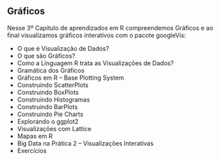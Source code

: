 ## Gráficos

Nesse 3º Capítulo de aprendizados em R compreendemos Gráficos e ao final visualizamos gráficos interativos com o pacote googleVis:

<ul>
  <li>O que é Visualização de Dados?</li>
  <li>O que são Gráficos?</li>
  <li>Como a Linguagem R trata as Visualizações de Dados?</li>
  <li>Gramática dos Gráficos</li>
  <li>Gráficos em R – Base Plotting System</li>
  <li>Construindo ScatterPlots</li>
  <li>Construindo BoxPlots</li>
  <li>Construindo Histogramas</li>
  <li>Construindo BarPlots</li>
  <li>Construindo Pie Charts</li>
  <li>Explorando o ggplot2</li>
  <li>Visualizações com Lattice</li>
  <li>Mapas em R</li>
  <li>Big Data na Prática 2 – Visualizações Interativas</li>
  <li>Exercícios</li>
</ul>

